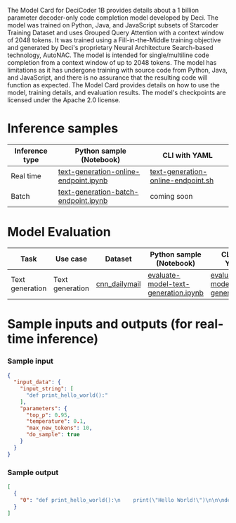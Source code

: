 The Model Card for DeciCoder 1B provides details about a 1 billion parameter decoder-only code completion model developed by Deci. The model was trained on Python, Java, and JavaScript subsets of Starcoder Training Dataset and uses Grouped Query Attention with a context window of 2048 tokens. It was trained using a Fill-in-the-Middle training objective and generated by Deci's proprietary Neural Architecture Search-based technology, AutoNAC. The model is intended for single/multiline code completion from a context window of up to 2048 tokens. The model has limitations as it has undergone training with source code from Python, Java, and JavaScript, and there is no assurance that the resulting code will function as expected. The Model Card provides details on how to use the model, training details, and evaluation results. The model's checkpoints are licensed under the Apache 2.0 license.


# Inference samples

Inference type|Python sample (Notebook)|CLI with YAML
|--|--|--|
Real time|<a href="https://aka.ms/azureml-infer-online-sdk-text-generation" target="_blank">text-generation-online-endpoint.ipynb</a>|<a href="https://aka.ms/azureml-infer-online-cli-text-generation" target="_blank">text-generation-online-endpoint.sh</a>
Batch |<a href="https://aka.ms/azureml-infer-batch-sdk-text-generation" target="_blank">text-generation-batch-endpoint.ipynb</a>| coming soon


# Model Evaluation

Task| Use case| Dataset| Python sample (Notebook)| CLI with YAML
|--|--|--|--|--|
Text generation | Text generation | <a href="https://huggingface.co/datasets/cnn_dailymail" target="_blank"> cnn_dailymail </a> | <a href="https://aka.ms/azureml-eval-sdk-text-generation/" target="_blank">evaluate-model-text-generation.ipynb</a> | <a href="https://aka.ms/azureml-eval-cli-text-generation/" target="_blank">evaluate-model-text-generation.yml</a>


# Sample inputs and outputs (for real-time inference)

### Sample input
```json
{
  "input_data": {
    "input_string": [
      "def print_hello_world():"
    ],
    "parameters": {
      "top_p": 0.95,
      "temperature": 0.1,
      "max_new_tokens": 10,
      "do_sample": true
    }
  }
}
```

### Sample output
```json
[
  {
    "0": "def print_hello_world():\n    print(\"Hello World!\")\n\n\ndef print"
  }
]
```